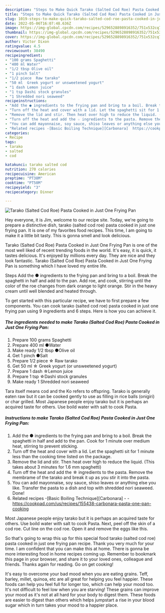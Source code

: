 ```yaml
---
description: "Steps to Make Quick Tarako (Salted Cod Roe) Pasta Cooked in Just One Frying Pan"
title: "Steps to Make Quick Tarako (Salted Cod Roe) Pasta Cooked in Just One Frying Pan"
slug: 1019-steps-to-make-quick-tarako-salted-cod-roe-pasta-cooked-in-just-one-frying-pan
date: 2022-05-06T16:07:48.636Z
image: https://img-global.cpcdn.com/recipes/5296528898916352/751x532cq70/tarako-salted-cod-roe-pasta-cooked-in-just-one-frying-pan-recipe-main-photo.jpg
thumbnail: https://img-global.cpcdn.com/recipes/5296528898916352/751x532cq70/tarako-salted-cod-roe-pasta-cooked-in-just-one-frying-pan-recipe-main-photo.jpg
cover: https://img-global.cpcdn.com/recipes/5296528898916352/751x532cq70/tarako-salted-cod-roe-pasta-cooked-in-just-one-frying-pan-recipe-main-photo.jpg
author: Victor Dixon
ratingvalue: 4.5
reviewcount: 38490
recipeingredient:
- "100 grams Spaghetti"
- "400 ml Water"
- "1/2 tbsp Olive oil"
- "1 pinch Salt"
- "1/2 piece  Raw tarako"
- "50 ml  Greek yogurt or unsweetened yogurt"
- "1 dash Lemon juice"
- "1 tsp Dashi stock granules"
- "1 Shredded nori seaweed"
recipeinstructions:
- "Add the ● ingredients to the frying pan and bring to a boil. Break the spaghetti in half and add to the pan. Cook for 1 minute over medium heat, stirring to prevent sticking."
- "Turn off the heat and cover with a lid. Let the spaghetti sit for 1 minute less than the cooking time listed on the package."
- "Remove the lid and stir. Then heat over high to reduce the liquid. (This takes about 3 minutes for 1.6 mm spaghetti)"
- "Turn off the heat and add the ☆ ingredients to the pasta. Remove the membrame of the tarako and break it up as you stir it into the pasta."
- "You can add mayonnaise, soy sauce, shiso leaves or anything else you like. Transfer the pasta to a dish and top with shredded nori seaweed. Done!"
- "Related recipes -[Basic Boiling Technique][Carbonara]  https://cookpad.com/us/recipes/155438-carbonara-pasta-one-pan-cooking"
categories:
- Recipe
tags:
- tarako
- salted
- cod

katakunci: tarako salted cod 
nutrition: 270 calories
recipecuisine: American
preptime: "PT38M"
cooktime: "PT50M"
recipeyield: "3"
recipecategory: Dinner

---
```



![Tarako (Salted Cod Roe) Pasta Cooked in Just One Frying Pan](https://img-global.cpcdn.com/recipes/5296528898916352/751x532cq70/tarako-salted-cod-roe-pasta-cooked-in-just-one-frying-pan-recipe-main-photo.jpg)

Hey everyone, it is Jim, welcome to our recipe site. Today, we're going to prepare a distinctive dish, tarako (salted cod roe) pasta cooked in just one frying pan. It is one of my favorites food recipes. This time, I am going to make it a little bit tasty. This is gonna smell and look delicious.

Tarako (Salted Cod Roe) Pasta Cooked in Just One Frying Pan is one of the most well liked of recent trending foods in the world. It's easy, it is quick, it tastes delicious. It's enjoyed by millions every day. They are nice and they look fantastic. Tarako (Salted Cod Roe) Pasta Cooked in Just One Frying Pan is something which I have loved my entire life.

Steps Add the ● ingredients to the frying pan and bring to a boil. Break the spaghetti in half and add to the pan. Add roe, and cook, stirring until the color of the roe changes from dark orange to light orange. Stir in the heavy cream until well blended and heated through.


To get started with this particular recipe, we have to first prepare a few components. You can cook tarako (salted cod roe) pasta cooked in just one frying pan using 9 ingredients and 6 steps. Here is how you can achieve it.

<!--inarticleads1-->

##### The ingredients needed to make Tarako (Salted Cod Roe) Pasta Cooked in Just One Frying Pan:

1. Prepare 100 grams Spaghetti
1. Prepare 400 ml ●Water
1. Make ready 1/2 tbsp ●Olive oil
1. Get 1 pinch ●Salt
1. Prepare 1/2 piece ☆ Raw tarako
1. Get 50 ml ☆ Greek yogurt (or unsweetened yogurt)
1. Prepare 1 dash ☆Lemon juice
1. Prepare 1 tsp ☆Dashi stock granules
1. Make ready 1 Shredded nori seaweed


Tara itself means cod and the Ko refers to offspring. Tarako is generally eaten raw but it can be cooked gently to use as filling in rice balls (onigiri) or char grilled. Most Japanese people enjoy tarako but it is perhaps an acquired taste for others. Use boild water with salt to cook Pasta. 

<!--inarticleads2-->

##### Instructions to make Tarako (Salted Cod Roe) Pasta Cooked in Just One Frying Pan:

1. Add the ● ingredients to the frying pan and bring to a boil. Break the spaghetti in half and add to the pan. Cook for 1 minute over medium heat, stirring to prevent sticking.
1. Turn off the heat and cover with a lid. Let the spaghetti sit for 1 minute less than the cooking time listed on the package.
1. Remove the lid and stir. Then heat over high to reduce the liquid. (This takes about 3 minutes for 1.6 mm spaghetti)
1. Turn off the heat and add the ☆ ingredients to the pasta. Remove the membrame of the tarako and break it up as you stir it into the pasta.
1. You can add mayonnaise, soy sauce, shiso leaves or anything else you like. Transfer the pasta to a dish and top with shredded nori seaweed. Done!
1. Related recipes -[Basic Boiling Technique][Carbonara] -  - https://cookpad.com/us/recipes/155438-carbonara-pasta-one-pan-cooking


Most Japanese people enjoy tarako but it is perhaps an acquired taste for others. Use boild water with salt to cook Pasta. Next, peel off the skin of a cod roe. Cut line on the cod roe. Open it and remove the eggs like this. 

So that's going to wrap this up for this special food tarako (salted cod roe) pasta cooked in just one frying pan recipe. Thank you very much for your time. I am confident that you can make this at home. There is gonna be more interesting food in home recipes coming up. Remember to bookmark this page in your browser, and share it to your loved ones, colleague and friends. Thanks again for reading. Go on get cooking!

It's easy to overcome your bad mood when you are eating grains. Teff, barley, millet, quinoa, etc are all great for helping you feel happier. These foods can help you feel full for longer too, which can help your mood too. It's not difficult to feel low when you are starving! These grains can improve your mood as it's not at all hard for your body to digest them. These foods are easier to digest than others which helps jumpstart a rise in your blood sugar which in turn takes your mood to a happier place.
